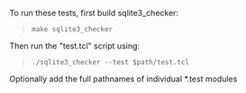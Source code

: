 To run these tests, first build sqlite3_checker:


>     make sqlite3_checker


Then run the "test.tcl" script using:


>     ./sqlite3_checker --test $path/test.tcl


Optionally add the full pathnames of individual *.test modules
